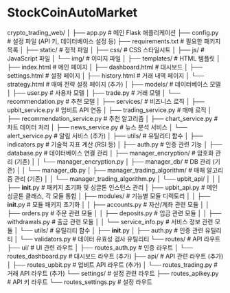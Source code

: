 # StockCoinAutoMarket

crypto_trading_web/
│
├── app.py                      # 메인 Flask 애플리케이션
├── config.py                   # 설정 파일 (API 키, 데이터베이스 설정 등)
├── requirements.txt            # 필요한 패키지 목록
│
├── static/                     # 정적 파일
│   ├── css/                    # CSS 스타일시트
│   ├── js/                     # JavaScript 파일
│   └── img/                    # 이미지 파일
│
├── templates/                  # HTML 템플릿
│   ├── index.html              # 메인 페이지
│   ├── dashboard.html          # 대시보드
│   ├── settings.html           # 설정 페이지
│   ├── history.html            # 거래 내역 페이지
│   └── strategy.html           # 매매 전략 설정 페이지 (추가)
│
├── models/                     # 데이터베이스 모델
│   ├── user.py                 # 사용자 모델
│   ├── trade.py                # 거래 모델
│   └── recommendation.py       # 추천 모델
│
├── services/                   # 비즈니스 로직
│   ├── upbit_service.py        # 업비트 API 연동
│   ├── trading_service.py      # 매매 로직
│   ├── recommendation_service.py # 추천 알고리즘
│   ├── chart_service.py        # 차트 데이터 처리
│   ├── news_service.py         # 뉴스 분석 서비스
│   └── alert_service.py        # 알림 서비스 (추가)
│
├── utils/                      # 유틸리티 함수
│   ├── indicators.py           # 기술적 지표 계산 (RSI 등)
│   ├── auth.py                 # 인증 관련 기능
│   ├── database.py             # 데이터베이스 연결 관리
│   ├── manager_encryption/     # 암호화 관리 (기존)
│   │   └── manager_encryption.py
│   ├── manager_db/             # DB 관리 (기존)
│   │   └── manager_db.py
│   ├── manager_trading_algorithm/ # 매매 알고리즘 관리 (기존)
│   │   └── manager_trading_algorithm.py
│   └── upbit_api/
│       │
│       ├── __init__.py               # 패키지 초기화 및 싱글톤 인스턴스 관리
│       ├── upbit_api.py              # 메인 싱글톤 클래스, 각 모듈 통합
│       ├── modules/                  # 기능별 모듈 디렉토리
│       │   ├── __init__.py           # 모듈 패키지 초기화
│       │   ├── accounts.py           # 자산/계좌 관련 모듈
│       │   ├── orders.py             # 주문 관련 모듈
│       │   ├── deposits.py           # 입금 관련 모듈
│       │   ├── withdrawals.py        # 출금 관련 모듈
│       │   └── service_info.py       # 서비스 정보 관련 모듈
│       └── utils/                    # 유틸리티 함수
│           ├── __init__.py
│           ├── auth.py               # 인증 관련 유틸리티
│           └── validators.py         # 데이터 유효성 검사 유틸리티
└── routes/                     # API 라우트
    ├── ui/                     # UI 관련 라우트
    │   ├── routes_auth.py      # 인증 라우트
    │   └── routes_dashboard.py # 대시보드 라우트 (추가)
    ├── api/                    # API 관련 라우트 (추가)
    │   ├── routes_upbit.py     # 업비트 API 라우트 (추가)
    │   └── routes_trading.py   # 거래 API 라우트 (추가)
    └── settings/               # 설정 관련 라우트
        ├── routes_apikey.py    # API 키 라우트
        └── routes_settings.py  # 설정 라우트